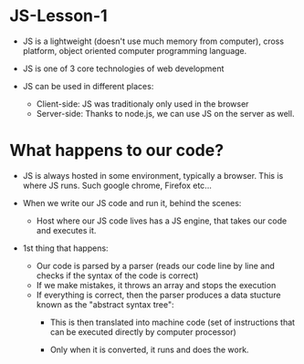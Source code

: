 # JS-Lesson-1

  - JS is a lightweight (doesn't use much memory from computer), cross platform, object oriented computer programming language.

  - JS is one of 3 core technologies of web development

  - JS can be used in different places:
      - Client-side: JS was traditionaly only used in the browser
      - Server-side: Thanks to node.js, we can use JS on the server as well.


# What happens to our code?

  - JS is always hosted in some environment, typically a browser. This is where JS runs. Such google chrome, Firefox etc...

  - When we write our JS code and run it, behind the scenes:
      - Host where our JS code lives has a JS engine, that takes our code and executes it.

  - 1st thing that happens:
      - Our code is parsed by a parser (reads our code line by line and checks if the syntax of the code is correct)
      - If we make mistakes, it throws an array and stops the execution
      - If everything is correct, then the parser produces a data stucture known as the "abstract syntax tree":
          - This is then translated into machine code (set of instructions that can be executed directly by computer processor)

          - Only when it is converted, it runs and does the work.
